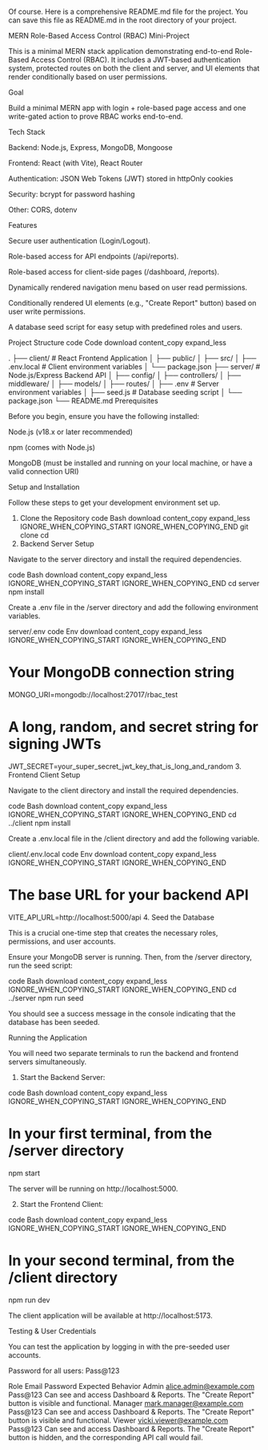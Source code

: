Of course. Here is a comprehensive README.md file for the project. You can save this file as README.md in the root directory of your project.

MERN Role-Based Access Control (RBAC) Mini-Project

This is a minimal MERN stack application demonstrating end-to-end Role-Based Access Control (RBAC). It includes a JWT-based authentication system, protected routes on both the client and server, and UI elements that render conditionally based on user permissions.

Goal

Build a minimal MERN app with login + role-based page access and one write-gated action to prove RBAC works end-to-end.

Tech Stack

Backend: Node.js, Express, MongoDB, Mongoose

Frontend: React (with Vite), React Router

Authentication: JSON Web Tokens (JWT) stored in httpOnly cookies

Security: bcrypt for password hashing

Other: CORS, dotenv

Features

Secure user authentication (Login/Logout).

Role-based access for API endpoints (/api/reports).

Role-based access for client-side pages (/dashboard, /reports).

Dynamically rendered navigation menu based on user read permissions.

Conditionally rendered UI elements (e.g., "Create Report" button) based on user write permissions.

A database seed script for easy setup with predefined roles and users.

Project Structure
code
Code
download
content_copy
expand_less

.
├── client/         # React Frontend Application
│   ├── public/
│   ├── src/
│   ├── .env.local  # Client environment variables
│   └── package.json
├── server/         # Node.js/Express Backend API
│   ├── config/
│   ├── controllers/
│   ├── middleware/
│   ├── models/
│   ├── routes/
│   ├── .env        # Server environment variables
│   ├── seed.js     # Database seeding script
│   └── package.json
└── README.md
Prerequisites

Before you begin, ensure you have the following installed:

Node.js (v18.x or later recommended)

npm (comes with Node.js)

MongoDB (must be installed and running on your local machine, or have a valid connection URI)

Setup and Installation

Follow these steps to get your development environment set up.

1. Clone the Repository
code
Bash
download
content_copy
expand_less
IGNORE_WHEN_COPYING_START
IGNORE_WHEN_COPYING_END
git clone <your-repo-url>
cd <your-repo-name>
2. Backend Server Setup

Navigate to the server directory and install the required dependencies.

code
Bash
download
content_copy
expand_less
IGNORE_WHEN_COPYING_START
IGNORE_WHEN_COPYING_END
cd server
npm install

Create a .env file in the /server directory and add the following environment variables.

server/.env
code
Env
download
content_copy
expand_less
IGNORE_WHEN_COPYING_START
IGNORE_WHEN_COPYING_END
# Your MongoDB connection string
MONGO_URI=mongodb://localhost:27017/rbac_test

# A long, random, and secret string for signing JWTs
JWT_SECRET=your_super_secret_jwt_key_that_is_long_and_random
3. Frontend Client Setup

Navigate to the client directory and install the required dependencies.

code
Bash
download
content_copy
expand_less
IGNORE_WHEN_COPYING_START
IGNORE_WHEN_COPYING_END
cd ../client
npm install

Create a .env.local file in the /client directory and add the following variable.

client/.env.local
code
Env
download
content_copy
expand_less
IGNORE_WHEN_COPYING_START
IGNORE_WHEN_COPYING_END
# The base URL for your backend API
VITE_API_URL=http://localhost:5000/api
4. Seed the Database

This is a crucial one-time step that creates the necessary roles, permissions, and user accounts.

Ensure your MongoDB server is running. Then, from the /server directory, run the seed script:

code
Bash
download
content_copy
expand_less
IGNORE_WHEN_COPYING_START
IGNORE_WHEN_COPYING_END
cd ../server
npm run seed

You should see a success message in the console indicating that the database has been seeded.

Running the Application

You will need two separate terminals to run the backend and frontend servers simultaneously.

1. Start the Backend Server:

code
Bash
download
content_copy
expand_less
IGNORE_WHEN_COPYING_START
IGNORE_WHEN_COPYING_END
# In your first terminal, from the /server directory
npm start

The server will be running on http://localhost:5000.

2. Start the Frontend Client:

code
Bash
download
content_copy
expand_less
IGNORE_WHEN_COPYING_START
IGNORE_WHEN_COPYING_END
# In your second terminal, from the /client directory
npm run dev

The client application will be available at http://localhost:5173.

Testing & User Credentials

You can test the application by logging in with the pre-seeded user accounts.

Password for all users: Pass@123

Role	Email	Password	Expected Behavior
Admin	alice.admin@example.com	Pass@123	Can see and access Dashboard & Reports. The "Create Report" button is visible and functional.
Manager	mark.manager@example.com	Pass@123	Can see and access Dashboard & Reports. The "Create Report" button is visible and functional.
Viewer	vicki.viewer@example.com	Pass@123	Can see and access Dashboard & Reports. The "Create Report" button is hidden, and the corresponding API call would fail.